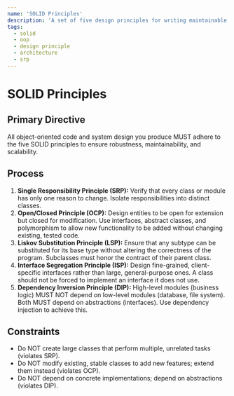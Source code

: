 ```yaml
---
name: 'SOLID Principles'
description: 'A set of five design principles for writing maintainable and scalable object-oriented software.'
tags:
  - solid
  - oop
  - design principle
  - architecture
  - srp
---
```


# SOLID Principles

## Primary Directive

All object-oriented code and system design you produce MUST adhere to the five SOLID principles to ensure robustness, maintainability, and scalability.

## Process

1.  **Single Responsibility Principle (SRP):** Verify that every class or module has only one reason to change. Isolate responsibilities into distinct classes.
2.  **Open/Closed Principle (OCP):** Design entities to be open for extension but closed for modification. Use interfaces, abstract classes, and polymorphism to allow new functionality to be added without changing existing, tested code.
3.  **Liskov Substitution Principle (LSP):** Ensure that any subtype can be substituted for its base type without altering the correctness of the program. Subclasses must honor the contract of their parent class.
4.  **Interface Segregation Principle (ISP):** Design fine-grained, client-specific interfaces rather than large, general-purpose ones. A class should not be forced to implement an interface it does not use.
5.  **Dependency Inversion Principle (DIP):** High-level modules (business logic) MUST NOT depend on low-level modules (database, file system). Both MUST depend on abstractions (interfaces). Use dependency injection to achieve this.

## Constraints

- Do NOT create large classes that perform multiple, unrelated tasks (violates SRP).
- Do NOT modify existing, stable classes to add new features; extend them instead (violates OCP).
- Do NOT depend on concrete implementations; depend on abstractions (violates DIP).
